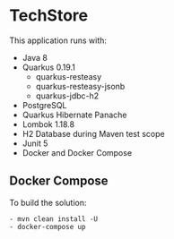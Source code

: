 # TechStore
This application runs with:
- Java 8
- Quarkus 0.19.1
    - quarkus-resteasy
    - quarkus-resteasy-jsonb
    - quarkus-jdbc-h2
- PostgreSQL
- Quarkus Hibernate Panache
- Lombok 1.18.8
- H2 Database during Maven test scope
- Junit 5
- Docker and Docker Compose

## Docker Compose
To build the solution:
    
    - mvn clean install -U
    - docker-compose up
